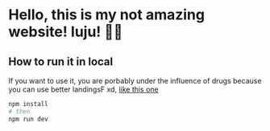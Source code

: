 # Hello, this is my not amazing website! Iuju! 🚀🔥

## How to run it in local

If you want to use it, you are porbably under the influence of drugs because you can use better landingsF xd, [like this one](https://github.com/leerob/leerob.io)

```bash
npm install
# then
npm run dev
```